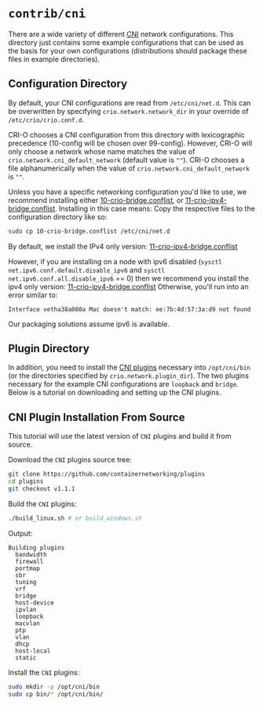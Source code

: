 # `contrib/cni`

There are a wide variety of different [CNI][cni] network configurations. This
directory just contains some example configurations that can be used as the
basis for your own configurations (distributions should package these files in
example directories).

## Configuration Directory

By default, your CNI configurations are read from `/etc/cni/net.d`.
This can be overwritten by specifying `crio.network.network_dir` in your
override of `/etc/crio/crio.conf.d`.

CRI-O chooses a CNI configuration from this directory with lexicographic
precedence (10-config will be chosen over 99-config).
However, CRI-O will only choose a network whose name matches the value of
`crio.network.cni_default_network` (default value is `""`).
CRI-O chooses a file alphanumerically when the value of
`crio.network.cni_default_network` is `""`.

Unless you have a specific networking configuration you'd like to use,
we recommend installing either [10-crio-bridge.conflist][dual-stack],
or [11-crio-ipv4-bridge.conflist][ipv4-only].
Installing in this case means:
Copy the respective files to the configuration directory like so:

```bash
sudo cp 10-crio-bridge.conflist /etc/cni/net.d
```

By default, we install the IPv4 only version: [11-crio-ipv4-bridge.conflist][ipv4-only]

However, if you are installing on a node with ipv6 disabled
(`sysctl net.ipv6.conf.default.disable_ipv6` and
`sysctl net.ipv6.conf.all.disable_ipv6` == 0)
then we recommend you install the ipv4 only version: [11-crio-ipv4-bridge.conflist][ipv4-only]
Otherwise, you'll run into an error similar to:

```console
Interface vetha38a080a Mac doesn't match: ee:7b:4d:57:3a:d9 not found
```

Our packaging solutions assume ipv6 is available.

[dual-stack]: 10-crio-bridge.conflist
[ipv4-only]: 11-crio-ipv4-bridge.conflist

## Plugin Directory

In addition, you need to install the [CNI plugins][cni] necessary into
`/opt/cni/bin` (or the directories specified by `crio.network.plugin_dir`). The
two plugins necessary for the example CNI configurations are `loopback` and
`bridge`. Below is a tutorial on downloading and setting up the CNI plugins.

[cni]: https://github.com/containernetworking/plugins

## CNI Plugin Installation From Source

This tutorial will use the latest version of `CNI` plugins and build it from source.

Download the `CNI` plugins source tree:

```bash
git clone https://github.com/containernetworking/plugins
cd plugins
git checkout v1.1.1
```

Build the `CNI` plugins:

```bash
./build_linux.sh # or build_windows.sh
```

Output:

```text
Building plugins
  bandwidth
  firewall
  portmap
  sbr
  tuning
  vrf
  bridge
  host-device
  ipvlan
  loopback
  macvlan
  ptp
  vlan
  dhcp
  host-local
  static
```

Install the `CNI` plugins:

```bash
sudo mkdir -p /opt/cni/bin
sudo cp bin/* /opt/cni/bin/
```

